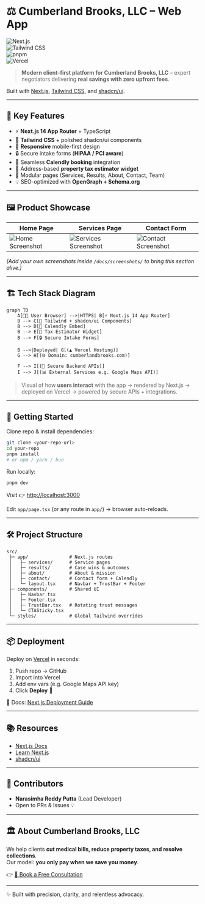 # ⚖️ Cumberland Brooks, LLC – Web App  

![Next.js](https://img.shields.io/badge/Next.js-14-black?logo=next.js)  
![Tailwind CSS](https://img.shields.io/badge/TailwindCSS-3.0-38B2AC?logo=tailwind-css&logoColor=white)  
![pnpm](https://img.shields.io/badge/pnpm-fast-yellow?logo=pnpm)  
![Vercel](https://img.shields.io/badge/Deployed%20on-Vercel-black?logo=vercel)  

> **Modern client-first platform for Cumberland Brooks, LLC** – expert negotiators delivering **real savings with zero upfront fees**.  

Built with [Next.js](https://nextjs.org), [Tailwind CSS](https://tailwindcss.com), and [shadcn/ui](https://ui.shadcn.com).  

---

## 🌟 Key Features

- ⚡ **Next.js 14 App Router** + TypeScript  
- 🎨 **Tailwind CSS** + polished shadcn/ui components  
- 📱 **Responsive** mobile-first design  
- 🔒 Secure intake forms (**HIPAA / PCI aware**)  
- 📅 Seamless **Calendly booking** integration  
- 🧾 Address-based **property tax estimator widget**  
- 🧩 Modular pages (Services, Results, About, Contact, Team)  
- 💡 SEO-optimized with **OpenGraph + Schema.org**  

---

## 🖼️ Product Showcase

| Home Page | Services Page | Contact Form |
|-----------|---------------|--------------|
| ![Home Screenshot](docs/screenshots/home.png) | ![Services Screenshot](docs/screenshots/services.png) | ![Contact Screenshot](docs/screenshots/contact.png) |

*(Add your own screenshots inside `/docs/screenshots/` to bring this section alive.)*

---

## 🏗️ Tech Stack Diagram

```mermaid
graph TD
    A[👨‍💻 User Browser] -->|HTTPS| B[⚡ Next.js 14 App Router]
    B --> C[🎨 Tailwind + shadcn/ui Components]
    B --> D[📅 Calendly Embed]
    B --> E[🧾 Tax Estimator Widget]
    B --> F[🔒 Secure Intake Forms]

    B -->|Deployed| G[(▲ Vercel Hosting)]
    G --> H[(🌐 Domain: cumberlandbrooks.com)]

    F --> I[(🔐 Secure Backend APIs)]
    I --> J[(📊 External Services e.g. Google Maps API)]
```

> Visual of how **users interact** with the app → rendered by Next.js → deployed on Vercel → powered by secure APIs + integrations.

---

## 🚀 Getting Started

Clone repo & install dependencies:

```bash
git clone <your-repo-url>
cd your-repo
pnpm install
# or npm / yarn / bun
```

Run locally:

```bash
pnpm dev
```

Visit 👉 [http://localhost:3000](http://localhost:3000)

Edit `app/page.tsx` (or any route in `app/`) → browser auto-reloads.

---

## 🛠️ Project Structure

```
src/
 ├─ app/               # Next.js routes
 │   ├─ services/      # Service pages
 │   ├─ results/       # Case wins & outcomes
 │   ├─ about/         # About & mission
 │   ├─ contact/       # Contact form + Calendly
 │   └─ layout.tsx     # Navbar + TrustBar + Footer
 ├─ components/        # Shared UI
 │   ├─ Navbar.tsx
 │   ├─ Footer.tsx
 │   ├─ TrustBar.tsx   # Rotating trust messages
 │   └─ CTASticky.tsx
 └─ styles/            # Global Tailwind overrides
```

---

## 📦 Deployment

Deploy on [Vercel](https://vercel.com) in seconds:

1. Push repo → GitHub  
2. Import into Vercel  
3. Add env vars (e.g. Google Maps API key)  
4. Click **Deploy** 🚀  

📖 Docs: [Next.js Deployment Guide](https://nextjs.org/docs/app/building-your-application/deploying)

---

## 📚 Resources

- [Next.js Docs](https://nextjs.org/docs)  
- [Learn Next.js](https://nextjs.org/learn)  
- [shadcn/ui](https://ui.shadcn.com)  

---

## 👥 Contributors

- **Narasimha Reddy Putta** (Lead Developer)  
- Open to PRs & Issues 💡

---

## 🏛️ About Cumberland Brooks, LLC

We help clients **cut medical bills, reduce property taxes, and resolve collections**.  
Our model: **you only pay when we save you money**.  

👉 [📅 Book a Free Consultation](https://calendly.com/narasimhareddyputta999/15min)

---

✨ Built with precision, clarity, and relentless advocacy.  
